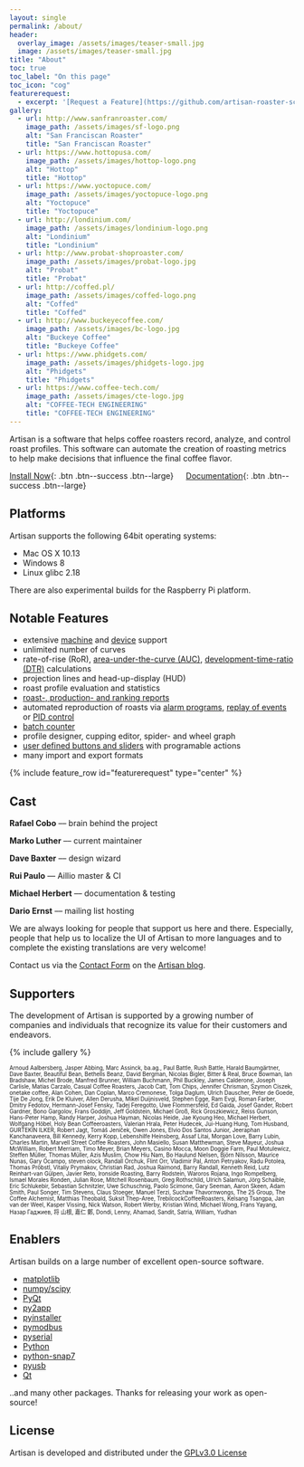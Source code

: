 ```yaml
---
layout: single
permalink: /about/
header:
  overlay_image: /assets/images/teaser-small.jpg
  image: /assets/images/teaser-small.jpg
title: "About"
toc: true
toc_label: "On this page"
toc_icon: "cog"
featurerequest:
  - excerpt: '[Request a Feature](https://github.com/artisan-roaster-scope/artisan/issues){: .btn .btn--success .btn--large}'
gallery:
  - url: http://www.sanfranroaster.com/
    image_path: /assets/images/sf-logo.png
    alt: "San Franciscan Roaster"
    title: "San Franciscan Roaster"
  - url: https://www.hottopusa.com/
    image_path: /assets/images/hottop-logo.png
    alt: "Hottop"
    title: "Hottop"
  - url: https://www.yoctopuce.com/
    image_path: /assets/images/yoctopuce-logo.png
    alt: "Yoctopuce"
    title: "Yoctopuce"
  - url: http://londinium.com/
    image_path: /assets/images/londinium-logo.png
    alt: "Londinium"
    title: "Londinium"
  - url: http://www.probat-shoproaster.com/
    image_path: /assets/images/probat-logo.jpg
    alt: "Probat"
    title: "Probat"
  - url: http://coffed.pl/
    image_path: /assets/images/coffed-logo.png
    alt: "Coffed"
    title: "Coffed"
  - url: http://www.buckeyecoffee.com/
    image_path: /assets/images/bc-logo.jpg
    alt: "Buckeye Coffee"
    title: "Buckeye Coffee"
  - url: https://www.phidgets.com/
    image_path: /assets/images/phidgets-logo.jpg
    alt: "Phidgets"
    title: "Phidgets"
  - url: https://www.coffee-tech.com/
    image_path: /assets/images/cte-logo.jpg
    alt: "COFFEE-TECH ENGINEERING"
    title: "COFFEE-TECH ENGINEERING"
---
```



Artisan is a software that helps coffee roasters record, analyze, and control roast profiles. This software can automate the creation of roasting metrics to help make decisions that influence the final coffee flavor.

[Install Now](https://github.com/artisan-roaster-scope/artisan/releases/latest){: .btn .btn--success .btn--large}
&emsp; [Documentation](/docs/quick-start-guide/){: .btn .btn--success .btn--large}


## Platforms

Artisan supports the following 64bit operating systems:

* Mac OS X 10.13
* Windows 8
* Linux glibc 2.18

There are also experimental builds for the Raspberry Pi platform.

## Notable Features

- extensive [machine](/machines/) and [device](/devices/) support
- unlimited number of curves
- rate-of-rise (RoR), [area-under-the-curve (AUC)](https://artisan-roasterscope.blogspot.de/2016/11/area-under-curve-auc.html), [development-time-ratio (DTR)](https://artisan-roasterscope.blogspot.de/2017/02/roast-phases-statistics-and-phases-lcds.html) calculations
- projection lines and head-up-display (HUD)
- roast profile evaluation and statistics
- [roast-, production- and ranking reports](https://artisan-roasterscope.blogspot.de/2016/03/artisan-v099.html)
- automated reproduction of roasts via [alarm programs](http://artisan-roasterscope.blogspot.de/2013/03/alarms.html), [replay of events](https://artisan-roasterscope.blogspot.de/2017/10/profile-templates.html) or [PID control](https://artisan-roasterscope.blogspot.de/2016/11/pid-control.html)
- [batch counter](https://artisan-roasterscope.blogspot.de/2015/07/batch-counter.html)
- profile designer, cupping editor, spider- and wheel graph
- [user defined buttons and sliders](http://artisan-roasterscope.blogspot.de/2013/02/events-buttons-and-palettes.html) with programable actions
- many import and export formats

{% include feature_row id="featurerequest" type="center" %}

## Cast

__Rafael Cobo__ –– brain behind the project

__Marko Luther__ –– current maintainer

__Dave Baxter__ –– design wizard

__Rui Paulo__ –– Aillio master & CI

__Michael Herbert__ –– documentation & testing

__Dario Ernst__ –– mailing list hosting

We are always looking for people that support us here and there. Especially, people that help us to localize the UI of Artisan to more languages and to complete the existing translations are very welcome!

Contact us via the [Contact Form](https://artisan-roasterscope.blogspot.it/p/contact-me.html) on the [Artisan blog](https://artisan-roasterscope.blogspot.it).

## Supporters

The development of Artisan is supported by a growing number of companies and individuals that recognize its value for their customers and endeavors.

{% include gallery %}

<sub><sup>
Arnoud Aalbersberg, Jasper Abbing, Marc Assinck, ba.ag., Paul Battle, Rush Battle, Harald Baumgärtner, Dave Baxter, Beautiful Bean, Bethells Beanz, David Bergman, Nicolas Bigler, Bitter & Real, Bruce Bowman, Ian Bradshaw, Michel Brode, Manfred Brunner, William Buchmann, Phil Buckley, James Calderone, Joseph Carlisle, Matías Carzalo, Casual Coffee Roasters, Jacob Catt, Tom Chips, Jennifer Chrisman, Szymon Ciszek, onetake coffee, Alan Cohen, Dan Coplan, Marco Cremonese, Tolga Daglum, Ulrich Dauscher, Peter de Goede, Tije De Jong, Erik De Kluiver, Allen Derusha, Mikel Duijnisveld, Stephen Egge, Ram Evgi, Roman Farber, Dmitry Fedotov, Hermann-Josef Fensky, Tadej Feregotto, Uwe Flommersfeld, Ed Gaida, Josef Gander, Robert Gardner, Bono Gargolov, Frans Goddijn, Jeff Goldstein, Michael Groß, Rick Groszkiewicz, Reiss Gunson, Hans-Peter Hamp, Randy Harper, Joshua Hayman, Nicolas Heide, Jae Kyoung Heo, Michael Herbert, Wolfgang Höbel, Holy Bean Coffeeroasters, Valerian Hrala, Peter Hudecek, Jui-Huang Hung, Tom Husband, GURTEKIN ILKER, Robert Jagt, Tomáš Jeníček, Owen Jones, Elvio Dos Santos Junior, Jeeraphan Kanchanaveera, Bill Kennedy, Kerry Kopp, Lebenshilfe Heinsberg, Assaf Litai, Morgan Love, Barry Lubin, Charles Martin, Marvell Street Coffee Roasters, John Masiello, Susan Matthewman, Steve Mayeur, Joshua McWilliam, Robert Merriam, Timo Meyer, Brian Meyers, Casino Mocca, Moon Doggie Farm, Paul Motulewicz, Steffen Müller, Thomas Müller, Azis Muslim, Chow Hiu Nam, Bo Haulund Nielsen, Björn Nilsson, Maurice Nunas, Gary Ocampo, steven olock, Randall Orchuk, Flint Orr, Vladimir Pal, Anton Petryakov, Radu Potolea, Thomas Pröbstl, Vitaliy Prymakov, Christian Rad, Joshua Raimond, Barry Randall, Kenneth Reid, Lutz Reinhart-van Gülpen, Javier Reto, Ironside Roasting, Barry Rodstein, Waroros Rojana, Ingo Rompelberg, Ismael Morales Ronden, Julian Rose, Mitchell Rosenbaum, Greg Rothschild, Ulrich Salamun, Jörg Schaible, Eric Schlukebir, Sebastian Schnitzler, Uwe Schuschnig, Paolo Scimone, Gary Seeman, Aaron Skeen, Adam Smith, Paul Songer, Tim Stevens, Claus Stoeger, Manuel Terzi, Suchaw Thavornwongs, The 25 Group, The Coffee Alchemist, Matthias Theobald, Suksit Thep-Aree, TrebilcockCoffeeRoasters, Kelsang Tsangpa, Jan van der Weel, Kasper Vissing, Nick Watson, Robert Werby, Kristian Wind, Michael Wong, Frans Yayang, Назар Гаджиев, 将 山根, 嘉仁 鄭, Dondi, Lenny, Ahamad, Sandit, Satria, William, Yudhan</sup></sub>


## Enablers

Artisan builds on a large number of excellent open-source software.

* [matplotlib](https://matplotlib.org)
* [numpy/scipy](https://www.scipy.org)
* [PyQt](https://riverbankcomputing.com)
* [py2app](https://bitbucket.org/ronaldoussoren/py2app)
* [pyinstaller](https://www.pyinstaller.org)
* [pymodbus](https://github.com/riptideio/pymodbus)
* [pyserial](https://github.com/pyserial/pyserial)
* [Python](https://www.python.org)
* [python-snap7](https://github.com/gijzelaerr/python-snap7)
* [pyusb](https://github.com/pyusb/pyusb)
* [Qt](https://www.qt.io)

..and many other packages. Thanks for releasing your work as open-source!

## License

Artisan is developed and distributed under the [GPLv3.0 License](http://www.gnu.org/copyleft/gpl.html)


